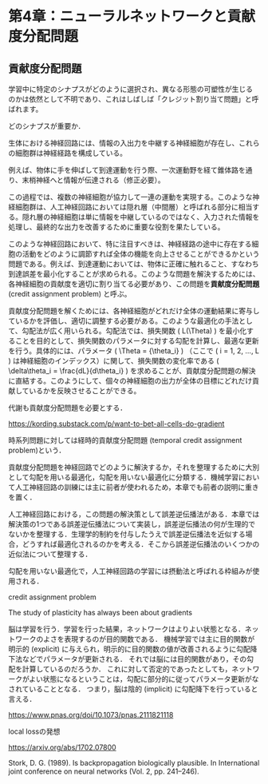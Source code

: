 # 第4章：ニューラルネットワークと貢献度分配問題
## 貢献度分配問題

学習中に特定のシナプスがどのように選択され、異なる形態の可塑性が生じるのかは依然として不明であり、これはしばしば「クレジット割り当て問題」と呼ばれます。

どのシナプスが重要か．

生体における神経回路には、情報の入出力を中継する神経細胞が存在し、これらの細胞群は神経経路を構成している。

例えば、物体に手を伸ばして到達運動を行う際、一次運動野を経て錐体路を通り、末梢神経へと情報が伝達される（修正必要）。

この過程では、複数の神経細胞が協力して一連の運動を実現する。このような神経細胞群は、人工神経回路においては隠れ層（中間層）と呼ばれる部分に相当する。隠れ層の神経細胞は単に情報を中継しているのではなく、入力された情報を処理し、最終的な出力を改善するために重要な役割を果たしている。

このような神経回路において、特に注目すべきは、神経経路の途中に存在する細胞の活動をどのように調節すれば全体の機能を向上させることができるかという問題である。例えば、到達運動においては、物体に正確に触れること、すなわち到達誤差を最小化することが求められる。このような問題を解決するためには、各神経細胞の貢献度を適切に割り当てる必要があり、この問題を**貢献度分配問題** (credit assignment problem) と呼ぶ。

貢献度分配問題を解くためには、各神経細胞がどれだけ全体の運動結果に寄与しているかを評価し、適切に調整する必要がある。このような最適化の手法として、勾配法が広く用いられる。勾配法では、損失関数 \( L(\Theta) \) を最小化することを目的として、損失関数のパラメータに対する勾配を計算し、最適な更新を行う。具体的には、パラメータ \( \Theta = \{\theta_i\} \) （ここで \( i = 1, 2, ..., L \) は神経細胞のインデックス）に関して、損失関数の変化率である \( \delta\theta_i = \frac{dL}{d\theta_i} \) を求めることが、貢献度分配問題の解決に直結する。このようにして、個々の神経細胞の出力が全体の目標にどれだけ貢献しているかを反映させることができる。

代謝も貢献度分配問題を必要とする．

https://kording.substack.com/p/want-to-bet-all-cells-do-gradient


時系列問題に対しては経時的貢献度分配問題 (temporal credit assignment problem)という．

貢献度分配問題を神経回路でどのように解決するか，それを整理するために大別として勾配を用いる最適化，勾配を用いない最適化に分類する．機械学習において人工神経回路の訓練には主に前者が使われるため，本章でも前者の説明に重きを置く．

人工神経回路における，この問題の解決策として誤差逆伝播法がある．本章では解決策の1つである誤差逆伝播法について実装し，誤差逆伝播法の何が生理的でないかを整理する．生理学的制約を付与したうえで誤差逆伝播法を近似する場合，どうすれば最適化されるのかを考える．そこから誤差逆伝播法のいくつかの近似法について整理する．

勾配を用いない最適化で，人工神経回路の学習には摂動法と呼ばれる枠組みが使用される．


credit assignment problem 

The study of plasticity has always been about gradients

脳は学習を行う．学習を行った結果，ネットワークはよりよい状態となる．ネットワークのよさを表現するのが目的関数である．
機械学習では主に目的関数が明示的 (explicit) に与えられ，明示的に目的関数の値が改善されるように勾配降下法などでパラメータが更新される．
それでは脳には目的関数があり，その勾配を計算しているのだろうか．
これに対して否定的であったとしても，ネットワークがよい状態になるということは，勾配に部分的に従ってパラメータ更新がなされていることとなる．
つまり，脳は陰的 (implicit) に勾配降下を行っていると言える．

https://www.pnas.org/doi/10.1073/pnas.2111821118

local lossの発想

https://arxiv.org/abs/1702.07800

Stork, D. G. (1989). Is backpropagation biologically plausible. In International joint
conference on neural networks (Vol. 2, pp. 241–246).

